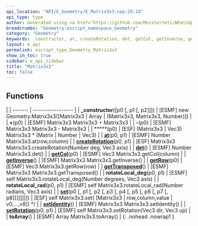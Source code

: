 ```yaml
---
api_location: "API/E_Geometry/E_Matrix3x3.cpp:28:18"
api_type: type
author: Generated using <a href="https://github.com/MeisterYeti/WhatsUpDoc">WhatsUpDoc</a>
breadcrumbs: "Geometry:escript_namespace_Geometry"
category: "Geometry"
keywords: _constructor, at, createRotation, det, getCol, getInverse, getRow, getTransposed, rotateLocal_deg, rotateLocal_rad, set, setIdentity, setRotation, toArray
layout: e_api
permalink: escript_type_Geometry_Matrix3x3
show_in_toc: true
sidebar: e_api_sidebar
title: "Matrix3x3"
toc: false
---
```


## Functions

|
| ------: | ----------------- |
| **_constructor**([p0 [, p1 [, p2]]]) | [ESMF] new Geometry.Matrix3x3([Matrix3x3 \| Array \| (Matrix3x3, Matrix3x3, Number)]) |
| **+**(p0) | [ESMF] Matrix3x3 Matrix3x3 + Matrix3x3 |
| **-**(p0) | [ESMF] Matrix3x3 Matrix3x3 - Matrix3x3 |
| *****(p0) | [ESF] (Matrix3x3 \| Vec3) Matrix3x3 \* (Matrix \| Number \| Vec3) |
| **[at](classGeometry_1_1%5F%5FMatrix3x3#classGeometry_1_1%5F%5FMatrix3x3_1ab03077ebbbef66f16854b5f5c33c7830)**(p0, p1) | [ESMF] Number Matrix3x3.at(row,column) |
| **[createRotation](classGeometry_1_1%5F%5FMatrix3x3#classGeometry_1_1%5F%5FMatrix3x3_1acd6132c269f2b94a68a2ae095a9650ba)**(p0, p1) | [ESF] Matrix3x3 Matrix3x3.createRotation(Number deg, Vec3 axis) |
| **[det](classGeometry_1_1%5F%5FMatrix3x3#classGeometry_1_1%5F%5FMatrix3x3_1a4b3a6e1423639ae0fb442ba4fa086d1c)**() | [ESMF] Number Matrix3x3.det() |
| **[getCol](classGeometry_1_1%5F%5FMatrix3x3#classGeometry_1_1%5F%5FMatrix3x3_1a802295b220fbeb22f9fd79a4717f3a96)**(p0) | [ESMF] Vec3 Matrix3x3.getCol(column) |
| **[getInverse](classGeometry_1_1%5F%5FMatrix3x3#classGeometry_1_1%5F%5FMatrix3x3_1ac2a76e475790cbfba4589437f6d0ab75)**() | [ESMF] Matrix3x3 Matrix3x3.getInverse() |
| **[getRow](classGeometry_1_1%5F%5FMatrix3x3#classGeometry_1_1%5F%5FMatrix3x3_1a077b30b050e1795594d2c4d9b33c5a7d)**(p0) | [ESMF] Vec3 Matrix3x3.getRow(row) |
| **[getTransposed](classGeometry_1_1%5F%5FMatrix3x3#classGeometry_1_1%5F%5FMatrix3x3_1ab54f6331d5e3f58e3abc25451acaff93)**() | [ESMF] Matrix3x3 Matrix3x3.getTransposed() |
| **rotateLocal_deg**(p0, p1) | [ESMF] self Matrix3x3.rotateLocal_deg(Number degrees, Vec3 axis) |
| **rotateLocal_rad**(p0, p1) | [ESMF] self Matrix3x3.rotateLocal_rad(Number radians, Vec3 axis) |
| **[set](classGeometry_1_1%5F%5FMatrix3x3#classGeometry_1_1%5F%5FMatrix3x3_1abda0308b292b2f42cf6138f3a30c6805)**(p0 [, p1 [, p2 [, p3 [, p4 [, p5 [, p6 [, p7 [, p8]]]]]]]]) | [ESF] self Matrix3x3.set( [Matrix3x3 \| row,column,value \| v0,...,v8])	\*/ |
| **[setIdentity](classGeometry_1_1%5F%5FMatrix3x3#classGeometry_1_1%5F%5FMatrix3x3_1a8b64592deb6e96f35bb245876be85a1b)**() | [ESMF] Matrix3x3 Matrix3x3.setIdentity() |
| **[setRotation](classGeometry_1_1%5F%5FMatrix3x3#classGeometry_1_1%5F%5FMatrix3x3_1a99163eee63f6e89d3cda849c3cdde4fb)**(p0, p1) | [ESMF] self Matrix3x3.setRotation(Vec3 dir, Vec3 up) |
| **toArray**() | [ESMF] Array Matrix3x3.toArray() |
{: .nohead .nowrap1 }
